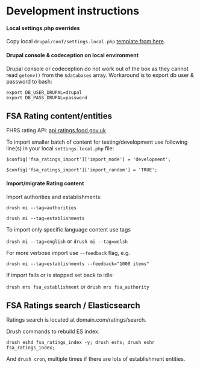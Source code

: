 Development instructions
========================

#### Local settings.php overrides

Copy local `drupal/conf/settings.local.php` [template from here](settings.local.php.txt).

#### Drupal console & codeception on local environment

Drupal console or codeception do not work out of the box as they cannot read `getenv()` from the `$databases` array. Workaround is to export db user & password to bash:
 ```
 export DB_USER_DRUPAL=drupal
 export DB_PASS_DRUPAL=password
 ```
 

FSA Rating content/entities
---------------------
 
FHRS rating API: [api.ratings.food.gov.uk](http://api.ratings.food.gov.uk) 

To import smaller batch of content for testing/development use following line(s) in your local `settings.local.php` file:

`$config['fsa_ratings_import']['import_mode'] = 'development';`

`$config['fsa_ratings_import']['import_random'] = 'TRUE';`


#### Import/migrate Rating content

Import authorities and establishments:

`drush mi --tag=authorities`

`drush mi --tag=establishments`

To import only specific language content use tags

`drush mi --tag=english` or `drush mi --tag=welsh`

For more verbose import use `--feedback` flag, e.g.
 
`drush mi --tag=establishments --feedback="1000 items"`

If import fails or is stopped set back to idle:

`drush mrs fsa_establishment` or `drush mrs fsa_authority`

FSA Ratings search / Elasticsearch
---------------------

Ratings search is located at domain.com/ratings/search.

Drush commands to rebuild ES index.

`drush eshd fsa_ratings_index -y; drush eshs; drush eshr fsa_ratings_index;` 

And `drush cron`, multiple times if there are lots of establishment entities.